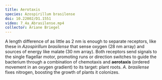 ```yaml
---
title: Aerotaxis
species: Azospirillum brasilense 
doi: 10.22002/D1.1551
video: 7_4a_Abrasilense.mp4
collector: Ariane Briegel
---
```


A length difference of as little as 2 nm is enough to separate receptors, like these in *Azospirillum brasilense* that sense oxygen (28 nm array) and sources of energy like malate (30 nm array). Both receptors send signals to the single flagellar motor, promoting runs or direction switches to guide the bacterium through a combination of chemotaxis and **aerotaxis** (ordered movement in an oxygen gradient) to its target: plant roots. *A. brasilense* fixes nitrogen, boosting the growth of plants it colonizes.

